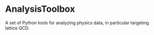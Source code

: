 # AnalysisToolbox
A set of Python tools for analyzing physics data, in particular targeting lattice QCD.
